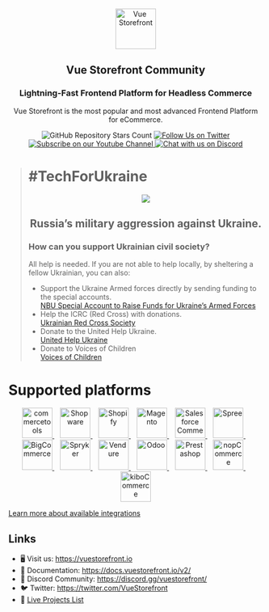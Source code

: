 <br />
<p align="center">
  <img src="https://user-images.githubusercontent.com/1626923/137092657-fb398d20-b592-4661-a1f9-4135db0b61d5.png" alt="Vue Storefront" height="80px" />
</p>

<h2 align="center">
  Vue Storefront Community
</h2>

<h3 align="center">
  Lightning-Fast Frontend Platform for Headless Commerce
</h3>
<p align="center">
    Vue Storefront is the most popular and most advanced Frontend Platform for eCommerce.
</p>

<p align="center">
    <img alt="GitHub Repository Stars Count" src="https://img.shields.io/github/stars/vuestorefront/vue-storefront?style=social" />
    <a href="https://twitter.com/vuestorefront">
        <img alt="Follow Us on Twitter" src="https://img.shields.io/twitter/follow/vuestorefront?style=social" />
    </a>
    <a href="https://www.youtube.com/c/VueStorefront">
        <img alt="Subscribe on our Youtube Channel" src="https://img.shields.io/youtube/channel/subscribers/UCkm1F3Cglty3CE1QwKQUhhg?style=social" />
    </a>
    <a href="https://discord.gg/vuestorefront">
        <img alt="Chat with us on Discord" src="https://img.shields.io/discord/770285988244750366?label=join%20discord&logo=Discord&logoColor=white" />
    </a>
</p>

> # #TechForUkraine
> <div align="center">
>   <p>
>      <img src="https://user-images.githubusercontent.com/1626923/155853691-d6d0a541-d3b9-40bf-b8f5-2d38303e9e49.png" />
>   </p>
>   <h2><strong>Russia’s military aggression against Ukraine.</strong></h2>
>   <div align="left">
>     <h3>How can you support Ukrainian civil society?</h3>
>     All help is needed. If you are not able to help locally, by sheltering a fellow Ukrainian, you can also:
>     <ul>
>       <li>
>           Support the Ukraine Armed forces directly by sending funding to the special accounts.<br />
>           <a href="https://bank.gov.ua/en/news/all/natsionalniy-bank-vidkriv-spetsrahunok-dlya-zboru-koshtiv-na-potrebi-armiyi"
>               target="_blank">NBU Special Account to Raise Funds for Ukraine’s Armed Forces</a>
>       </li>
>       <li>
>           Help the ICRC (Red Cross) with donations.<br />
>           <a href="https://www.icrc.org/en/where-we-work/europe-central-asia/ukraine" target="_blank">Ukrainian
>               Red Cross Society</a>
>       </li>
>       <li>
>           Donate to the United Help Ukraine.<br />
>           <a href="https://unitedhelpukraine.org/" target="_blank">United Help Ukraine</a>
>       </li>
>       <li>
>           Donate to Voices of Children<br />
>           <a href="https://voices.org.ua/en/" target="_blank">Voices of Children</a>
>       </li>
>   </div>
> </div>

# Supported platforms

<p align="center" valign="middle">
    <a title="commercetools" target="_blank" href="https://github.com/vuestorefront/commercetools">
        <img alt="commercetools" width="60" src="https://user-images.githubusercontent.com/1626923/156658926-532f44bd-f178-4bd9-ae72-1ca7d9984f57.png" />
    </a>
    &nbsp;&nbsp;
    <a title="Shopware" target="_blank" href="https://github.com/vuestorefront/shopware-pwa">
        <img alt="Shopware" width="60" src="https://user-images.githubusercontent.com/1626923/156659145-d98ea807-872c-42a9-8fdb-4c4f30a68895.png" />
    </a>
    &nbsp;&nbsp;
    <a title="Shopify" target="_blank" href="https://github.com/vuestorefront/shopify">
        <img alt="Shopify" width="60" src="https://user-images.githubusercontent.com/1626923/156658959-d8da60fd-9904-44f4-9823-11a3e821c155.png" />
    </a>
    &nbsp;&nbsp;
    <a title="Magento" target="_blank" href="https://github.com/vuestorefront/magento2">
        <img alt="Magento" width="60" src="https://user-images.githubusercontent.com/1626923/156659008-edbd2bed-74d5-4f0d-8a4a-eab56c283d24.png" />
    </a>
    &nbsp;&nbsp;
    <a title="Salesforce Commerce Cloud" target="_blank" href="https://github.com/vuestorefront/salesforce-commerce-cloud">
        <img alt="Salesforce Commerce Cloud" width="60" src="https://user-images.githubusercontent.com/1626923/156659047-6030014e-6ec7-4dc6-b2ea-a442f7ef8c2d.png" />
    </a>
    &nbsp;&nbsp;
    <a title="Spree" target="_blank" href="https://github.com/vuestorefront/spree">
        <img alt="Spree" width="60" src="https://user-images.githubusercontent.com/1626923/156659147-5576eb2f-4cf8-4610-8631-18d03e3f52de.png" />
    </a>
    &nbsp;&nbsp;
    <a title="BigCommerce" target="_blank" href="https://github.com/vuestorefront/bigcommerce">
        <img alt="BigCommerce" width="60" src="https://user-images.githubusercontent.com/1626923/156659123-12a987f5-a590-4971-810e-7594defc48f5.png" />
    </a>
    &nbsp;&nbsp;
    <a title="Spryker" target="_blank" href="https://github.com/vuestorefront/spryker">
        <img alt="Spryker" width="60" src="https://user-images.githubusercontent.com/1626923/156659149-63324469-8727-4adb-a651-95370fecf23f.png" />
    </a>
    &nbsp;&nbsp;
    <a title="Vendure" target="_blank" href="https://github.com/vuestorefront/vendure">
        <img alt="Vendure" width="60" src="https://user-images.githubusercontent.com/1626923/156659153-fafdeb94-a34e-4e9e-8e8a-0f03afde9741.png" />
    </a>
    &nbsp;&nbsp;
    <a title="Odoo" target="_blank" href="https://github.com/vuestorefront-community/odoo">
        <img alt="Odoo" width="60" src="https://user-images.githubusercontent.com/1626923/156659136-55c8d696-febd-410e-ab72-b217e9e745e6.png" />
    </a>
    &nbsp;&nbsp;
    <a title="Prestashop" target="_blank" href="https://github.com/vuestorefront-community/prestashop">
        <img alt="Prestashop" width="60" src="https://user-images.githubusercontent.com/1626923/156659137-d857ad24-f23f-4c80-ac56-4ef6c0721274.png" />
    </a>
    &nbsp;&nbsp;
    <a title="nopCommerce" target="_blank" href="https://github.com/vuestorefront-community/nopcommerce">
        <img alt="nopCommerce" width="60" src="https://user-images.githubusercontent.com/1626923/156659133-d047ea68-ec32-4ef1-aa7d-dc5ab88f5230.png" />
    </a>
    &nbsp;&nbsp;
    <a title="kiboCommerce" target="_blank" href="https://github.com/vuestorefront-community/kibocommerce">
        <img alt="kiboCommerce" width="60" src="https://user-images.githubusercontent.com/1626923/156659127-68c1442a-de03-46ab-863b-8dce2b5857d5.png" />
    </a>
</p>

[Learn more about available integrations](https://docs.vuestorefront.io/v2/integrations/)

## Links

- 🖥  Visit us: https://vuestorefront.io
- 📘  Documentation: https://docs.vuestorefront.io/v2/
- 👥  Discord Community: https://discord.gg/vuestorefront/
- 🐦  Twitter: https://twitter.com/VueStorefront
- 🌟  [Live Projects List](https://www.vuestorefront.io/live-projects/?utm_source=github.com&utm_medium=referral&utm_campaign=readme)
